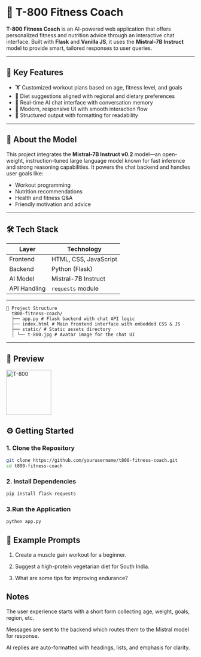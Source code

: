 # 🦾 T-800 Fitness Coach

**T-800 Fitness Coach** is an AI-powered web application that offers personalized fitness and nutrition advice through an interactive chat interface. Built with **Flask** and **Vanilla JS**, it uses the **Mistral-7B Instruct** model to provide smart, tailored responses to user queries.

---

## 🎯 Key Features

- 🏋️ Customized workout plans based on age, fitness level, and goals
- 🥗 Diet suggestions aligned with regional and dietary preferences
- 💬 Real-time AI chat interface with conversation memory
- 🎨 Modern, responsive UI with smooth interaction flow
- 🧠 Structured output with formatting for readability

---

## 🧠 About the Model

This project integrates the **Mistral-7B Instruct v0.2** model—an open-weight, instruction-tuned large language model known for fast inference and strong reasoning capabilities. It powers the chat backend and handles user goals like:

- Workout programming
- Nutrition recommendations
- Health and fitness Q&A
- Friendly motivation and advice

---

## 🛠️ Tech Stack

| Layer        | Technology        |
|--------------|-------------------|
| Frontend     | HTML, CSS, JavaScript |
| Backend      | Python (Flask)    |
| AI Model     | Mistral-7B Instruct |
| API Handling | `requests` module |

---

<pre><code>📁 Project Structure 
  t800-fitness-coach/ 
  ├── app.py # Flask backend with chat API logic
  ├── index.html # Main frontend interface with embedded CSS & JS
  ├── static/ # Static assets directory
  │ └── t-800.jpg # Avatar image for the chat UI </code></pre>



---
## 📸 Preview
<img src="static/t-800.jpg" width="120" alt="T-800" />

## ⚙️ Getting Started

### 1. Clone the Repository
```bash
git clone https://github.com/yourusername/t800-fitness-coach.git
cd t800-fitness-coach
```
### 2. Install Dependencies
```bash
pip install flask requests
```
### 3.Run the Application
```bash
python app.py
```
## 🧪 Example Prompts
  1. Create a muscle gain workout for a beginner.
  
  2. Suggest a high-protein vegetarian diet for South India.
  
  3. What are some tips for improving endurance?
##  Notes
The user experience starts with a short form collecting age, weight, goals, region, etc.

Messages are sent to the backend which routes them to the Mistral model for response.

AI replies are auto-formatted with headings, lists, and emphasis for clarity.

